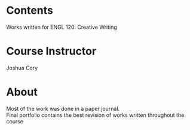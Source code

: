 # Contents
Works written for ENGL 120: Creative Writing 

# Course Instructor
Joshua Cory

# About 
Most of the work was done in a paper journal. <br> 
Final portfolio contains the best revision of works written throughout the course
